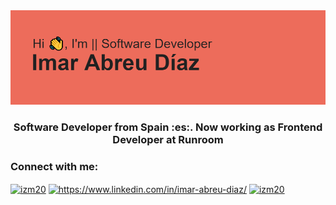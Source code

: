 <img src="header.png"/>

<h3 align="center">Software Developer from Spain :es:. Now working as Frontend Developer at Runroom</h3>

<h3 align="left">Connect with me:</h3>
<p align="left">
<a href="https://twitter.com/izm20" target="blank"><img align="center" src="https://raw.githubusercontent.com/rahuldkjain/github-profile-readme-generator/master/src/images/icons/Social/twitter.svg" alt="izm20" height="30" width="40" /></a>
<a href="https://linkedin.com/in/https://www.linkedin.com/in/imar-abreu-diaz/" target="blank"><img align="center" src="https://raw.githubusercontent.com/rahuldkjain/github-profile-readme-generator/master/src/images/icons/Social/linked-in-alt.svg" alt="https://www.linkedin.com/in/imar-abreu-diaz/" height="30" width="40" /></a>
  <a href="https://codepen.io/izm20" target="blank"><img align="center" src="https://raw.githubusercontent.com/rahuldkjain/github-profile-readme-generator/master/src/images/icons/Social/codepen.svg" alt="izm20" height="30" width="40" /></a>
</p>
